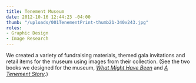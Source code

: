 ```yaml
---
title: Tenement Museum
date: 2012-10-16 12:44:23 -04:00
thumb: "/uploads/001TenementPrint-thumb21-340x243.jpg"
roles:
- Graphic Design
- Image Research
---
```

We created a variety of fundraising materials, themed gala invitations and retail items for the museum using images from their collection. (See the two books we designed for the museum, <a href=" http://thegraphicsoffice.com/portfolio/what-might-have-been/"><em>What Might Have Been</em></a> and <a href="http://thegraphicsoffice.com/portfolio/a-tenement-story/"><em>A Tenement Story</em></a>.)
